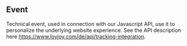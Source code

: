 ## Event

Technical event, used in connection with our Javascript API, use it to personalize the underlying website experience. See the API description here https://www.loyjoy.com/de/api/tracking-integration.
